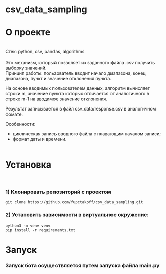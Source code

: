 # csv_data_sampling
# О проекте
<br>
Стек: python, csv, pandas, algorithms <br><br>
Это механизм, который позволяет из заданного файла .csv получить выборку значений.<br>
Принцип работы: пользователь вводит начало диапазона, конец диапазона, пункт и значение отклонения пункта.

На основе вводимых пользователем данных, алгоритм вычисляет строки m, значение пункта которых отличается от аналогичного в строке m-1 на вводимое значение отклонения.

Результат записывается в файл csv_data/response.csv в аналогичном фомате.

Особенности:
- циклическая запись вводного файла с плавающим началом записи;
- формат даты и времени. <br><br>


# Установка
<br>

### 1) Клонировать репозиторий с проектом

    git clone https://github.com/fupctakoff/csv_data_sampling.git

### 2) Установить зависимости в виртуальное окружение:

    python3 -m venv venv
    pip install -r requirements.txt

# Запуск

### Запуск бота осуществляется путем запуска файла main.py 


